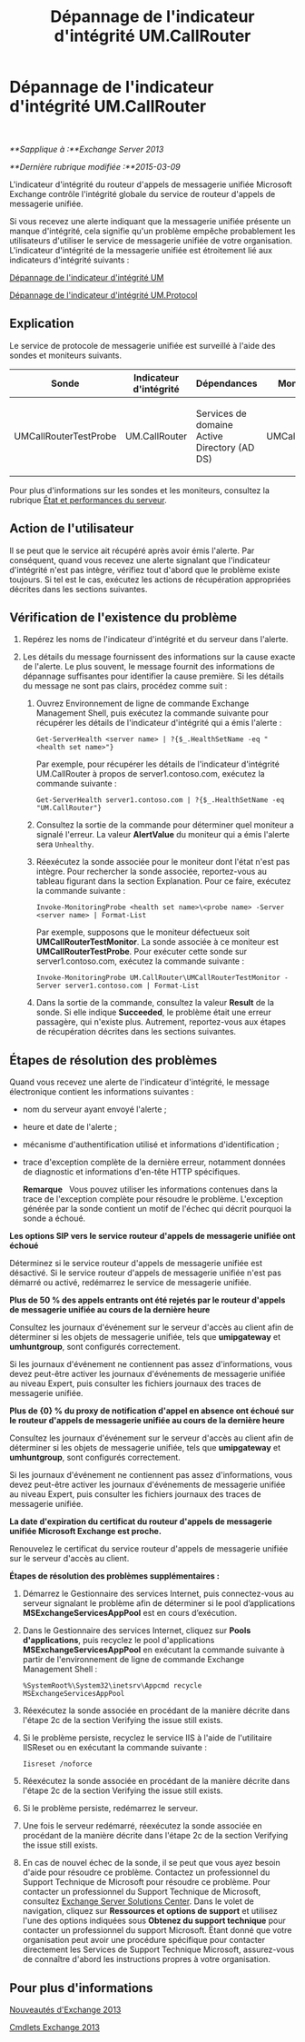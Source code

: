 ﻿---
title: Dépannage de l'indicateur d'intégrité UM.CallRouter
TOCTitle: Dépannage de l'indicateur d'intégrité UM.CallRouter
ms:assetid: 444a9038-0952-4823-98fb-99fa59f4a378
ms:mtpsurl: https://technet.microsoft.com/fr-fr/library/ms.exch.scom.um.callrouter(v=EXCHG.150)
ms:contentKeyID: 53276464
ms.date: 02/05/2016
mtps_version: v=EXCHG.150
ms.translationtype: HT
---

# Dépannage de l'indicateur d'intégrité UM.CallRouter

 

_**Sapplique à :**Exchange Server 2013_

_**Dernière rubrique modifiée :**2015-03-09_

L'indicateur d'intégrité du routeur d'appels de messagerie unifiée Microsoft Exchange contrôle l'intégrité globale du service de routeur d'appels de messagerie unifiée.

Si vous recevez une alerte indiquant que la messagerie unifiée présente un manque d'intégrité, cela signifie qu'un problème empêche probablement les utilisateurs d'utiliser le service de messagerie unifiée de votre organisation. L'indicateur d'intégrité de la messagerie unifiée est étroitement lié aux indicateurs d'intégrité suivants :

[Dépannage de l'indicateur d'intégrité UM](troubleshooting-um-health-set.md)

[Dépannage de l'indicateur d'intégrité UM.Protocol](troubleshooting-um-protocol-health-set.md)

## Explication

Le service de protocole de messagerie unifiée est surveillé à l'aide des sondes et moniteurs suivants.


<table>
<colgroup>
<col style="width: 25%" />
<col style="width: 25%" />
<col style="width: 25%" />
<col style="width: 25%" />
</colgroup>
<thead>
<tr class="header">
<th>Sonde</th>
<th>Indicateur d'intégrité</th>
<th>Dépendances</th>
<th>Moniteurs associés</th>
</tr>
</thead>
<tbody>
<tr class="odd">
<td><p>UMCallRouterTestProbe</p></td>
<td><p>UM.CallRouter</p></td>
<td><p>Services de domaine Active Directory (AD DS)</p></td>
<td><p>UMCallRouterTestMonitor</p></td>
</tr>
</tbody>
</table>


Pour plus d'informations sur les sondes et les moniteurs, consultez la rubrique [État et performances du serveur](https://technet.microsoft.com/fr-fr/library/jj150551\(v=exchg.150\)).

## Action de l'utilisateur

Il se peut que le service ait récupéré après avoir émis l'alerte. Par conséquent, quand vous recevez une alerte signalant que l'indicateur d'intégrité n'est pas intègre, vérifiez tout d'abord que le problème existe toujours. Si tel est le cas, exécutez les actions de récupération appropriées décrites dans les sections suivantes.

## Vérification de l'existence du problème

1.  Repérez les noms de l'indicateur d'intégrité et du serveur dans l'alerte.

2.  Les détails du message fournissent des informations sur la cause exacte de l'alerte. Le plus souvent, le message fournit des informations de dépannage suffisantes pour identifier la cause première. Si les détails du message ne sont pas clairs, procédez comme suit :
    
    1.  Ouvrez Environnement de ligne de commande Exchange Management Shell, puis exécutez la commande suivante pour récupérer les détails de l'indicateur d'intégrité qui a émis l'alerte :
        
            Get-ServerHealth <server name> | ?{$_.HealthSetName -eq "<health set name>"}
        
        Par exemple, pour récupérer les détails de l'indicateur d'intégrité UM.CallRouter à propos de server1.contoso.com, exécutez la commande suivante :
        
            Get-ServerHealth server1.contoso.com | ?{$_.HealthSetName -eq "UM.CallRouter"}
    
    2.  Consultez la sortie de la commande pour déterminer quel moniteur a signalé l'erreur. La valeur **AlertValue** du moniteur qui a émis l'alerte sera `Unhealthy`.
    
    3.  Réexécutez la sonde associée pour le moniteur dont l'état n'est pas intègre. Pour rechercher la sonde associée, reportez-vous au tableau figurant dans la section Explanation. Pour ce faire, exécutez la commande suivante :
        
            Invoke-MonitoringProbe <health set name>\<probe name> -Server <server name> | Format-List
        
        Par exemple, supposons que le moniteur défectueux soit **UMCallRouterTestMonitor**. La sonde associée à ce moniteur est **UMCallRouterTestProbe**. Pour exécuter cette sonde sur server1.contoso.com, exécutez la commande suivante :
        
            Invoke-MonitoringProbe UM.CallRouter\UMCallRouterTestMonitor -Server server1.contoso.com | Format-List
    
    4.  Dans la sortie de la commande, consultez la valeur **Result** de la sonde. Si elle indique **Succeeded**, le problème était une erreur passagère, qui n'existe plus. Autrement, reportez-vous aux étapes de récupération décrites dans les sections suivantes.

## Étapes de résolution des problèmes

Quand vous recevez une alerte de l'indicateur d'intégrité, le message électronique contient les informations suivantes :

  - nom du serveur ayant envoyé l'alerte ;

  - heure et date de l'alerte ;

  - mécanisme d'authentification utilisé et informations d'identification ;

  - trace d'exception complète de la dernière erreur, notamment données de diagnostic et informations d'en-tête HTTP spécifiques.
    
    **Remarque**   Vous pouvez utiliser les informations contenues dans la trace de l'exception complète pour résoudre le problème. L'exception générée par la sonde contient un motif de l'échec qui décrit pourquoi la sonde a échoué.

**Les options SIP vers le service routeur d'appels de messagerie unifiée ont échoué**

Déterminez si le service routeur d'appels de messagerie unifiée est désactivé. Si le service routeur d'appels de messagerie unifiée n'est pas démarré ou activé, redémarrez le service de messagerie unifiée.

**Plus de 50 % des appels entrants ont été rejetés par le routeur d'appels de messagerie unifiée au cours de la dernière heure**

Consultez les journaux d'événement sur le serveur d'accès au client afin de déterminer si les objets de messagerie unifiée, tels que **umipgateway** et **umhuntgroup**, sont configurés correctement.

Si les journaux d'événement ne contiennent pas assez d'informations, vous devez peut-être activer les journaux d'événements de messagerie unifiée au niveau Expert, puis consulter les fichiers journaux des traces de messagerie unifiée.

**Plus de {0} % du proxy de notification d'appel en absence ont échoué sur le routeur d'appels de messagerie unifiée au cours de la dernière heure**

Consultez les journaux d'événement sur le serveur d'accès au client afin de déterminer si les objets de messagerie unifiée, tels que **umipgateway** et **umhuntgroup**, sont configurés correctement.

Si les journaux d'événement ne contiennent pas assez d'informations, vous devez peut-être activer les journaux d'événements de messagerie unifiée au niveau Expert, puis consulter les fichiers journaux des traces de messagerie unifiée.

**La date d'expiration du certificat du routeur d'appels de messagerie unifiée Microsoft Exchange est proche.**

Renouvelez le certificat du service routeur d'appels de messagerie unifiée sur le serveur d'accès au client.

**Étapes de résolution des problèmes supplémentaires :**

1.  Démarrez le Gestionnaire des services Internet, puis connectez-vous au serveur signalant le problème afin de déterminer si le pool d’applications **MSExchangeServicesAppPool** est en cours d’exécution.

2.  Dans le Gestionnaire des services Internet, cliquez sur **Pools d'applications**, puis recyclez le pool d'applications **MSExchangeServicesAppPool** en exécutant la commande suivante à partir de l'environnement de ligne de commande Exchange Management Shell :
    
        %SystemRoot%\System32\inetsrv\Appcmd recycle MSExchangeServicesAppPool

3.  Réexécutez la sonde associée en procédant de la manière décrite dans l'étape 2c de la section Verifying the issue still exists.

4.  Si le problème persiste, recyclez le service IIS à l'aide de l'utilitaire IISReset ou en exécutant la commande suivante :
    
        Iisreset /noforce

5.  Réexécutez la sonde associée en procédant de la manière décrite dans l'étape 2c de la section Verifying the issue still exists.

6.  Si le problème persiste, redémarrez le serveur.

7.  Une fois le serveur redémarré, réexécutez la sonde associée en procédant de la manière décrite dans l'étape 2c de la section Verifying the issue still exists.

8.  En cas de nouvel échec de la sonde, il se peut que vous ayez besoin d'aide pour résoudre ce problème. Contactez un professionnel du Support Technique de Microsoft pour résoudre ce problème. Pour contacter un professionnel du Support Technique de Microsoft, consultez [Exchange Server Solutions Center](http://go.microsoft.com/fwlink/p/?linkid=180809). Dans le volet de navigation, cliquez sur **Ressources et options de support** et utilisez l'une des options indiquées sous **Obtenez du support technique** pour contacter un professionnel du support Microsoft. Étant donné que votre organisation peut avoir une procédure spécifique pour contacter directement les Services de Support Technique Microsoft, assurez-vous de connaître d'abord les instructions propres à votre organisation.

## Pour plus d'informations

[Nouveautés d'Exchange 2013](https://technet.microsoft.com/fr-fr/library/jj150540\(v=exchg.150\))

[Cmdlets Exchange 2013](https://technet.microsoft.com/fr-fr/library/bb124413\(v=exchg.150\))

